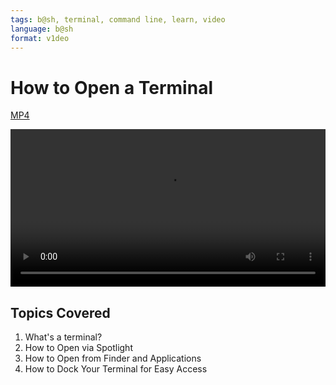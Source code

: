 ```yaml
---
tags: b@sh, terminal, command line, learn, video
language: b@sh
format: v1deo
---
```


# How to Open a Terminal
[MP4](http://flatiron-videos.s3.amazonaws.com/ironboard/how-to-open-terminal.mp4)

<video controls width="100%">
  <source src="http://flatiron-videos.s3.amazonaws.com/ironboard/how-to-open-terminal.mp4" type="video/mp4" >
    Your browser does not support the video tag. We recommend using Chrome
</video>


## Topics Covered

1. What's a terminal?
2. How to Open via Spotlight
3. How to Open from Finder and Applications
4. How to Dock Your Terminal for Easy Access

